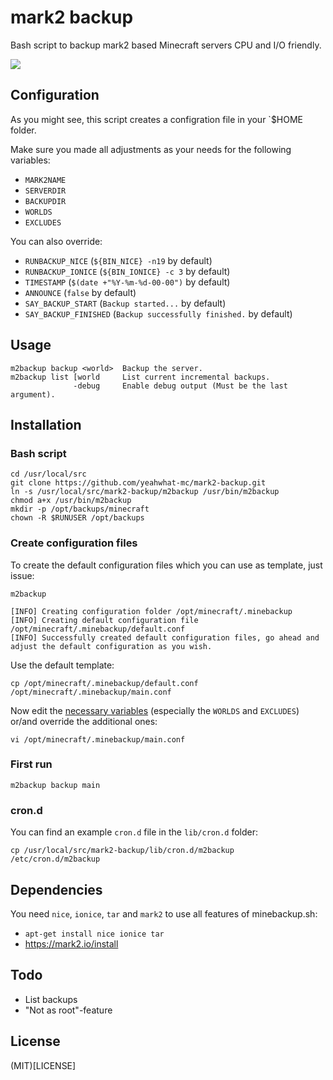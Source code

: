 mark2 backup
============

Bash script to backup mark2 based Minecraft servers CPU and I/O friendly.

![](http://cl.ly/image/0A3C0u170G1h/+)

## Configuration

As you might see, this script creates a configration file in your `$HOME folder.  

Make sure you made all adjustments as your needs for the following variables:

* `MARK2NAME`
* `SERVERDIR`
* `BACKUPDIR`
* `WORLDS`
* `EXCLUDES`

You can also override:

* `RUNBACKUP_NICE` (`${BIN_NICE} -n19` by default)
* `RUNBACKUP_IONICE` (`${BIN_IONICE} -c 3` by default)
* `TIMESTAMP` (`$(date +"%Y-%m-%d-00-00")` by default)
* `ANNOUNCE` (`false` by default)
* `SAY_BACKUP_START` (`Backup started...` by default)
* `SAY_BACKUP_FINISHED` (`Backup successfully finished.` by default)

## Usage

```
m2backup backup <world>  Backup the server.
m2backup list [world     List current incremental backups.
              -debug     Enable debug output (Must be the last argument).
```

## Installation

### Bash script

```shell
cd /usr/local/src
git clone https://github.com/yeahwhat-mc/mark2-backup.git
ln -s /usr/local/src/mark2-backup/m2backup /usr/bin/m2backup
chmod a+x /usr/bin/m2backup
mkdir -p /opt/backups/minecraft
chown -R $RUNUSER /opt/backups
```

### Create configuration files

To create the default configuration files which you can use as template, just issue:  

`m2backup`  

```
[INFO] Creating configuration folder /opt/minecraft/.minebackup
[INFO] Creating default configuration file /opt/minecraft/.minebackup/default.conf
[INFO] Successfully created default configuration files, go ahead and adjust the default configuration as you wish.
```

Use the default template:  

`cp /opt/minecraft/.minebackup/default.conf /opt/minecraft/.minebackup/main.conf`  

Now edit the [necessary variables](https://github.com/frdmn/mark2-backup#configuration) (especially the `WORLDS` and `EXCLUDES`) or/and override the additional ones:  

`vi /opt/minecraft/.minebackup/main.conf`   

### First run

`m2backup backup main`

### cron.d

You can find an example `cron.d` file in the `lib/cron.d` folder:

`cp /usr/local/src/mark2-backup/lib/cron.d/m2backup /etc/cron.d/m2backup`  

## Dependencies

You need `nice`, `ionice`, `tar` and `mark2` to use all features of minebackup.sh:

* `apt-get install nice ionice tar`
* https://mark2.io/install

## Todo

* List backups
* "Not as root"-feature

## License

(MIT)[LICENSE]
